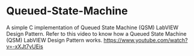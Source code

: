# Queued-State-Machine
A simple C implementation of Queued State Machine (QSM) LabVIEW Design Pattern.
Refer to this video to know how a Queued State Machine (QSM) LabVIEW Design Pattern works.
https://www.youtube.com/watch?v=-xXJt7yUEis
